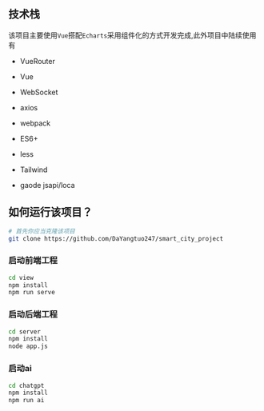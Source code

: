 ## 技术栈

该项目主要使用`Vue`搭配`Echarts`采用组件化的方式开发完成,此外项目中陆续使用有

- VueRouter

- Vue

- WebSocket

- axios

- webpack

- ES6+

- less

- Tailwind

- gaode jsapi/loca

    

## 如何运行该项目？

```bash
# 首先你应当克隆该项目
git clone https://github.com/DaYangtuo247/smart_city_project
```

### 启动前端工程

```bash
cd view
npm install
npm run serve
```

### 启动后端工程

```bash
cd server
npm install
node app.js
```

### 启动ai

 ```bash
 cd chatgpt
 npm install 
 npm run ai
 ```
